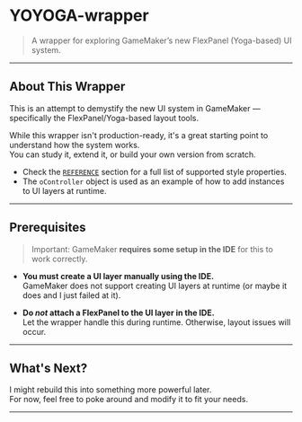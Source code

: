 # YOYOGA-wrapper

> A wrapper for exploring GameMaker’s new FlexPanel (Yoga-based) UI system.

---

## About This Wrapper

This is an attempt to demystify the new UI system in GameMaker — specifically the FlexPanel/Yoga-based layout tools.

While this wrapper isn't production-ready, it's a great starting point to understand how the system works.  
You can study it, extend it, or build your own version from scratch.

- Check the [`REFERENCE`](#) section for a full list of supported style properties.
- The `oController` object is used as an example of how to add instances to UI layers at runtime.

---

## Prerequisites

> Important: GameMaker **requires some setup in the IDE** for this to work correctly.

- **You must create a UI layer manually using the IDE.**  
	GameMaker does not support creating UI layers at runtime (or maybe it does and I just failed at it).

- **Do _not_ attach a FlexPanel to the UI layer in the IDE.**  
	Let the wrapper handle this during runtime. Otherwise, layout issues will occur.

---

## What's Next?

I might rebuild this into something more powerful later.  
For now, feel free to poke around and modify it to fit your needs.

---
